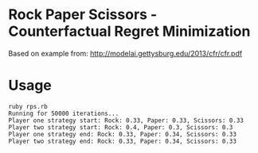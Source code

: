 # Rock Paper Scissors - Counterfactual Regret Minimization 
Based on example from:
http://modelai.gettysburg.edu/2013/cfr/cfr.pdf

# Usage
```
ruby rps.rb
Running for 50000 iterations...
Player one strategy start: Rock: 0.33, Paper: 0.33, Scissors: 0.33
Player two strategy start: Rock: 0.4, Paper: 0.3, Scissors: 0.3
Player one strategy end: Rock: 0.33, Paper: 0.34, Scissors: 0.33
Player two strategy end: Rock: 0.33, Paper: 0.34, Scissors: 0.33
```
